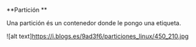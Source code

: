 **Partición ** 

Una partición és un contenedor donde le pongo una etiqueta.

![alt text]https://i.blogs.es/9ad3f6/particiones_linux/450_210.jpg
